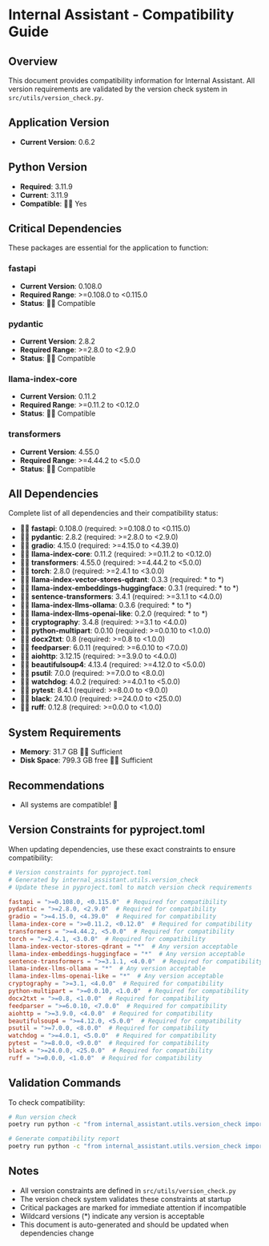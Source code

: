 # Internal Assistant - Compatibility Guide

## Overview
This document provides compatibility information for Internal Assistant.
All version requirements are validated by the version check system in `src/utils/version_check.py`.

## Application Version
- **Current Version**: 0.6.2

## Python Version
- **Required**: 3.11.9
- **Current**: 3.11.9
- **Compatible**: 👾✅ Yes

## Critical Dependencies
These packages are essential for the application to function:

### fastapi
- **Current Version**: 0.108.0
- **Required Range**: >=0.108.0 to <0.115.0
- **Status**: 👾✅ Compatible

### pydantic
- **Current Version**: 2.8.2
- **Required Range**: >=2.8.0 to <2.9.0
- **Status**: 👾✅ Compatible

### llama-index-core
- **Current Version**: 0.11.2
- **Required Range**: >=0.11.2 to <0.12.0
- **Status**: 👾✅ Compatible

### transformers
- **Current Version**: 4.55.0
- **Required Range**: >=4.44.2 to <5.0.0
- **Status**: 👾✅ Compatible

## All Dependencies
Complete list of all dependencies and their compatibility status:

- 👾✅ **fastapi**: 0.108.0 (required: >=0.108.0 to <0.115.0)
- 👾✅ **pydantic**: 2.8.2 (required: >=2.8.0 to <2.9.0)
- 👾✅ **gradio**: 4.15.0 (required: >=4.15.0 to <4.39.0)
- 👾✅ **llama-index-core**: 0.11.2 (required: >=0.11.2 to <0.12.0)
- 👾✅ **transformers**: 4.55.0 (required: >=4.44.2 to <5.0.0)
- 👾✅ **torch**: 2.8.0 (required: >=2.4.1 to <3.0.0)
- 👾✅ **llama-index-vector-stores-qdrant**: 0.3.3 (required: * to *)
- 👾✅ **llama-index-embeddings-huggingface**: 0.3.1 (required: * to *)
- 👾✅ **sentence-transformers**: 3.4.1 (required: >=3.1.1 to <4.0.0)
- 👾✅ **llama-index-llms-ollama**: 0.3.6 (required: * to *)
- 👾✅ **llama-index-llms-openai-like**: 0.2.0 (required: * to *)
- 👾✅ **cryptography**: 3.4.8 (required: >=3.1 to <4.0.0)
- 👾✅ **python-multipart**: 0.0.10 (required: >=0.0.10 to <1.0.0)
- 👾✅ **docx2txt**: 0.8 (required: >=0.8 to <1.0.0)
- 👾✅ **feedparser**: 6.0.11 (required: >=6.0.10 to <7.0.0)
- 👾✅ **aiohttp**: 3.12.15 (required: >=3.9.0 to <4.0.0)
- 👾✅ **beautifulsoup4**: 4.13.4 (required: >=4.12.0 to <5.0.0)
- 👾✅ **psutil**: 7.0.0 (required: >=7.0.0 to <8.0.0)
- 👾✅ **watchdog**: 4.0.2 (required: >=4.0.1 to <5.0.0)
- 👾✅ **pytest**: 8.4.1 (required: >=8.0.0 to <9.0.0)
- 👾✅ **black**: 24.10.0 (required: >=24.0.0 to <25.0.0)
- 👾✅ **ruff**: 0.12.8 (required: >=0.0.0 to <1.0.0)


## System Requirements
- **Memory**: 31.7 GB 👾✅ Sufficient
- **Disk Space**: 799.3 GB free 👾✅ Sufficient

## Recommendations
- All systems are compatible! 🎉


## Version Constraints for pyproject.toml
When updating dependencies, use these exact constraints to ensure compatibility:

```toml
# Version constraints for pyproject.toml
# Generated by internal_assistant.utils.version_check
# Update these in pyproject.toml to match version check requirements

fastapi = ">=0.108.0, <0.115.0"  # Required for compatibility
pydantic = ">=2.8.0, <2.9.0"  # Required for compatibility
gradio = ">=4.15.0, <4.39.0"  # Required for compatibility
llama-index-core = ">=0.11.2, <0.12.0"  # Required for compatibility
transformers = ">=4.44.2, <5.0.0"  # Required for compatibility
torch = ">=2.4.1, <3.0.0"  # Required for compatibility
llama-index-vector-stores-qdrant = "*"  # Any version acceptable
llama-index-embeddings-huggingface = "*"  # Any version acceptable
sentence-transformers = ">=3.1.1, <4.0.0"  # Required for compatibility
llama-index-llms-ollama = "*"  # Any version acceptable
llama-index-llms-openai-like = "*"  # Any version acceptable
cryptography = ">=3.1, <4.0.0"  # Required for compatibility
python-multipart = ">=0.0.10, <1.0.0"  # Required for compatibility
docx2txt = ">=0.8, <1.0.0"  # Required for compatibility
feedparser = ">=6.0.10, <7.0.0"  # Required for compatibility
aiohttp = ">=3.9.0, <4.0.0"  # Required for compatibility
beautifulsoup4 = ">=4.12.0, <5.0.0"  # Required for compatibility
psutil = ">=7.0.0, <8.0.0"  # Required for compatibility
watchdog = ">=4.0.1, <5.0.0"  # Required for compatibility
pytest = ">=8.0.0, <9.0.0"  # Required for compatibility
black = ">=24.0.0, <25.0.0"  # Required for compatibility
ruff = ">=0.0.0, <1.0.0"  # Required for compatibility
```

## Validation Commands
To check compatibility:
```bash
# Run version check
poetry run python -c "from internal_assistant.utils.version_check import validate_dependency_versions; validate_dependency_versions()"

# Generate compatibility report
poetry run python -c "from internal_assistant.utils.version_check import generate_compatibility_report; import json; print(json.dumps(generate_compatibility_report(), indent=2))"
```

## Notes
- All version constraints are defined in `src/utils/version_check.py`
- The version check system validates these constraints at startup
- Critical packages are marked for immediate attention if incompatible
- Wildcard versions (*) indicate any version is acceptable
- This document is auto-generated and should be updated when dependencies change
